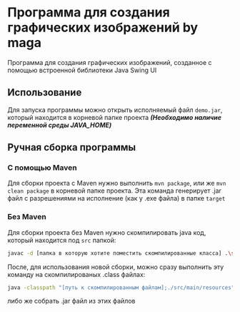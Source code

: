 # Программа для создания графических изображений by maga

Программа для создания графических изображений, созданное с помощью встроенной библиотеки Java Swing UI


## Использование
Для запуска программы можно открыть исполняемый файл ```demo.jar```, который находится в корневой папке проекта
***(Необходимо наличие переменной среды JAVA_HOME)***


## Ручная сборка программы

### С помощью Maven
Для сборки проекта с Maven нужно выполнить ```mvn package```, или же ```mvn clean package``` в корневой папке проекта. Эта команда генерирует .jar файл с разрешениями на исполнение (как у .exe файла) в папке `target`

### Без Maven
Для сборки проекта без Maven нужно скомпилировать java код, который находится под `src` папкой: <br>
```sh
javac -d [папка в которую хотите поместить скомпилированные класса] .\src\main\java\com\maga\*.java
```
После, для использования новой сборки, можно сразу выполнить эту команду на скомпилированых .class файлах: <br>

```sh
java -classpath "[путь к скомпилированным файлам];./src/main/resources" com.maga.DrawingApp
```
<!-- 
<pre><code><span style="color: red;">java</span> <span style="color: grey;">-classpath</span> <span style="color: cyan;">"[путь к скомпилированным файлам];./src/main/resources"</span> <span style="color: cyan;">com.maga.DrawingApp</span></code></pre> -->

либо же собрать .jar файл из этих файлов